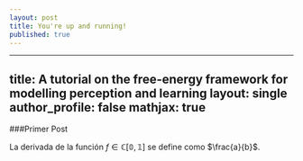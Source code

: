 ```yaml
---
layout: post
title: You're up and running!
published: true
---
```

---
title: A tutorial on the free-energy framework for modelling perception and learning
layout: single
author_profile: false
mathjax: true
---

###Primer Post

La derivada de la función $f \in \mathbb{C[0,1]}$ se define como $\frac{a}{b}$.

